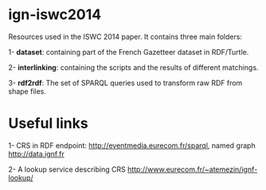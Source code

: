 ign-iswc2014
============

Resources used in the ISWC 2014 paper. It contains three main folders:

   1- **dataset**: containing part of the French Gazetteer dataset in RDF/Turtle.
   
   2- **interlinking**: containing the scripts and the results of different matchings.
   
   3- **rdf2rdf**: The set of SPARQL queries used to transform raw RDF from shape files.
   
   
Useful links
==========

1- CRS in RDF
    endpoint: <http://eventmedia.eurecom.fr/sparql>, named graph <http://data.ignf.fr>
    
2- A lookup service describing CRS
    http://www.eurecom.fr/~atemezin/ignf-lookup/
    

    


